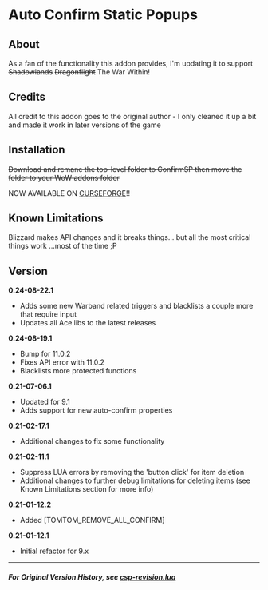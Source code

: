 # Auto Confirm Static Popups
## About
As a fan of the functionality this addon provides, I'm updating it to support ~~Shadowlands~~ ~~Dragonflight~~ The War Within!

## Credits
All credit to this addon goes to the original author - I only cleaned it up a bit and made it work in later versions of the game

## Installation
~~Download and remane the top-level folder to ConfirmSP then move the folder to your WoW addons folder~~

NOW AVAILABLE ON [CURSEFORGE](https://www.curseforge.com/wow/addons/confirm-static-popups)!!

## Known Limitations
Blizzard makes API changes and it breaks things... but all the most critical things work ...most of the time ;P

## Version
**0.24-08-22.1**
- Adds some new Warband related triggers and blacklists a couple more that require input
- Updates all Ace libs to the latest releases

**0.24-08-19.1**
- Bump for 11.0.2
- Fixes API error with 11.0.2
- Blacklists more protected functions

**0.21-07-06.1**
- Updated for 9.1
- Adds support for new auto-confirm properties

**0.21-02-17.1**
- Additional changes to fix some functionality

**0.21-02-11.1**
- Suppress LUA errors by removing the 'button click' for item deletion
- Additional changes to further debug limitations for deleting items (see Known Limitations section for more info)

**0.21-01-12.2**
- Added [TOMTOM_REMOVE_ALL_CONFIRM]

**0.21-01-12.1**
- Initial refactor for 9.x


---

##### For Original Version History, see [csp-revision.lua](https://github.com/TheRedBull/WOW_Auto-Confirm-Static-Popups/blob/main/csp-revision.lua)
